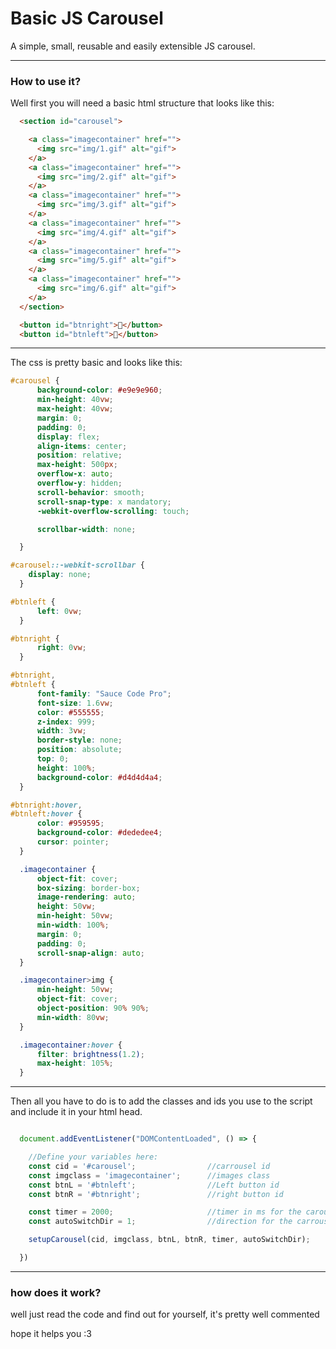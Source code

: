 # Basic JS Carousel
A simple, small, reusable and easily extensible JS carousel.
* * *

### How to use it?

Well first you will need a basic html structure that looks  like this:

```html
  <section id="carousel">

    <a class="imagecontainer" href="">
      <img src="img/1.gif" alt="gif">
    </a>
    <a class="imagecontainer" href="">
      <img src="img/2.gif" alt="gif">
    </a>
    <a class="imagecontainer" href="">
      <img src="img/3.gif" alt="gif">
    </a>
    <a class="imagecontainer" href="">
      <img src="img/4.gif" alt="gif">
    </a>
    <a class="imagecontainer" href="">
      <img src="img/5.gif" alt="gif">
    </a>
    <a class="imagecontainer" href="">
      <img src="img/6.gif" alt="gif">
    </a>
  </section>

  <button id="btnright"></button>
  <button id="btnleft"></button>

```
* * *

The css is pretty basic and looks like this:

```css
#carousel {
      background-color: #e9e9e960;
      min-height: 40vw;
      max-height: 40vw;
      margin: 0;
      padding: 0;
      display: flex;
      align-items: center;
      position: relative;
      max-height: 500px;
      overflow-x: auto;
      overflow-y: hidden;
      scroll-behavior: smooth;
      scroll-snap-type: x mandatory;
      -webkit-overflow-scrolling: touch;

      scrollbar-width: none;

  }

#carousel::-webkit-scrollbar {
    display: none;
  }

#btnleft {
      left: 0vw;
  }

#btnright {
      right: 0vw;
  }

#btnright,
#btnleft {
      font-family: "Sauce Code Pro";
      font-size: 1.6vw;
      color: #555555;
      z-index: 999;
      width: 3vw;
      border-style: none;
      position: absolute;
      top: 0;
      height: 100%;
      background-color: #d4d4d4a4;
  }

#btnright:hover,
#btnleft:hover {
      color: #959595;
      background-color: #dededee4;
      cursor: pointer;
  }

  .imagecontainer {
      object-fit: cover;
      box-sizing: border-box;
      image-rendering: auto;
      height: 50vw;
      min-height: 50vw;
      min-width: 100%;
      margin: 0;
      padding: 0;
      scroll-snap-align: auto;
  }

  .imagecontainer>img {
      min-height: 50vw;
      object-fit: cover;
      object-position: 90% 90%;
      min-width: 80vw;
  }

  .imagecontainer:hover {
      filter: brightness(1.2);
      max-height: 105%;
  }
```

* * * 
Then all you have to do is to add the classes and ids you use to the script and include it in your html head.

```javascript

  document.addEventListener("DOMContentLoaded", () => {

    //Define your variables here:
    const cid = '#carousel';                //carrousel id
    const imgclass = 'imagecontainer';      //images class
    const btnL = '#btnleft';                //Left button id
    const btnR = '#btnright';               //right button id

    const timer = 2000;                     //timer in ms for the carousel to autoswitch, leave zero for no autoswitch;
    const autoSwitchDir = 1;                //direction for the carrousel to move automatically

    setupCarousel(cid, imgclass, btnL, btnR, timer, autoSwitchDir);

  })

```

* * *

### how does it work? 

well just read the code and find out for yourself, it's pretty well commented

hope it helps you :3




